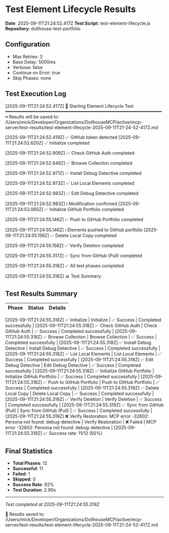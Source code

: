 # Test Element Lifecycle Results

**Date**: 2025-09-11T21:24:52.417Z
**Test Script**: test-element-lifecycle.js
**Repository**: dollhouse-test-portfolio

## Configuration
- Max Retries: 3
- Base Delay: 5000ms
- Verbose: false
- Continue on Error: true
- Skip Phases: none

## Test Execution Log

[2025-09-11T21:24:52.417Z] 🧪 Starting Element Lifecycle Test
━━━━━━━━━━━━━━━━━━━━━━━━━━━━━━━━━━━━━━━━━━━━━━━━━━━━━━━━━━━━
Results will be saved to: /Users/mick/Developer/Organizations/DollhouseMCP/active/mcp-server/test-results/test-element-lifecycle-2025-09-11T21-24-52-417Z.md

[2025-09-11T21:24:52.419Z] ✅ GitHub token detected
[2025-09-11T21:24:52.620Z] ✅ Initialize completed

[2025-09-11T21:24:52.809Z] ✅ Check GitHub Auth completed

[2025-09-11T21:24:52.848Z] ✅ Browse Collection completed

[2025-09-11T21:24:52.971Z] ✅ Install Debug Detective completed

[2025-09-11T21:24:52.973Z] ✅ List Local Elements completed

[2025-09-11T21:24:52.983Z] ✅ Edit Debug Detective completed

[2025-09-11T21:24:52.983Z] ℹ️  Modification confirmed
[2025-09-11T21:24:53.060Z] ✅ Initialize GitHub Portfolio completed

[2025-09-11T21:24:55.146Z] ✅ Push to GitHub Portfolio completed

[2025-09-11T21:24:55.146Z] ℹ️  Elements pushed to GitHub portfolio
[2025-09-11T21:24:55.156Z] ✅ Delete Local Copy completed

[2025-09-11T21:24:55.158Z] ✅ Verify Deletion completed

[2025-09-11T21:24:55.317Z] ✅ Sync from GitHub (Pull) completed


[2025-09-11T21:24:55.318Z] ✅ All test phases completed

[2025-09-11T21:24:55.318Z] 📊 Test Summary:

## Test Results Summary

| Phase | Status | Details |
|-------|--------|----------|
[2025-09-11T21:24:55.318Z]    ✅ Initialize
| Initialize | ✅ Success | Completed successfully |
[2025-09-11T21:24:55.318Z]    ✅ Check GitHub Auth
| Check GitHub Auth | ✅ Success | Completed successfully |
[2025-09-11T21:24:55.318Z]    ✅ Browse Collection
| Browse Collection | ✅ Success | Completed successfully |
[2025-09-11T21:24:55.318Z]    ✅ Install Debug Detective
| Install Debug Detective | ✅ Success | Completed successfully |
[2025-09-11T21:24:55.318Z]    ✅ List Local Elements
| List Local Elements | ✅ Success | Completed successfully |
[2025-09-11T21:24:55.318Z]    ✅ Edit Debug Detective
| Edit Debug Detective | ✅ Success | Completed successfully |
[2025-09-11T21:24:55.318Z]    ✅ Initialize GitHub Portfolio
| Initialize GitHub Portfolio | ✅ Success | Completed successfully |
[2025-09-11T21:24:55.318Z]    ✅ Push to GitHub Portfolio
| Push to GitHub Portfolio | ✅ Success | Completed successfully |
[2025-09-11T21:24:55.319Z]    ✅ Delete Local Copy
| Delete Local Copy | ✅ Success | Completed successfully |
[2025-09-11T21:24:55.319Z]    ✅ Verify Deletion
| Verify Deletion | ✅ Success | Completed successfully |
[2025-09-11T21:24:55.319Z]    ✅ Sync from GitHub (Pull)
| Sync from GitHub (Pull) | ✅ Success | Completed successfully |
[2025-09-11T21:24:55.319Z]    ❌ Verify Restoration: MCP error -32602: Persona not found: debug-detective
| Verify Restoration | ❌ Failed | MCP error -32602: Persona not found: debug-detective |
[2025-09-11T21:24:55.319Z] 📈 Success rate: 11/12 (92%)

## Final Statistics

- **Total Phases**: 12
- **Successful**: 11
- **Failed**: 1
- **Skipped**: 0
- **Success Rate**: 92%
- **Test Duration**: 2.90s

---
*Test completed at 2025-09-11T21:24:55.319Z*

📄 Results saved to: /Users/mick/Developer/Organizations/DollhouseMCP/active/mcp-server/test-results/test-element-lifecycle-2025-09-11T21-24-52-417Z.md

